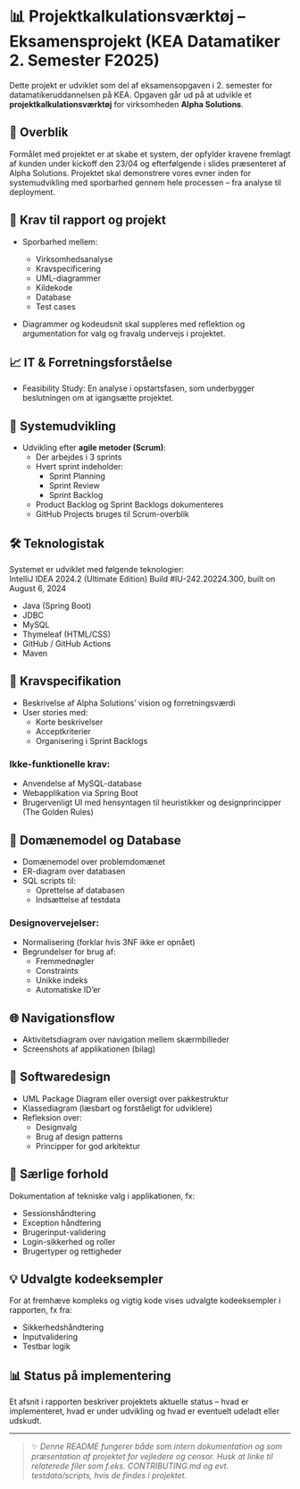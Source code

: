 # 📊 Projektkalkulationsværktøj – Eksamensprojekt (KEA Datamatiker 2. Semester F2025)

Dette projekt er udviklet som del af eksamensopgaven i 2. semester for datamatikeruddannelsen på KEA. Opgaven går ud på at udvikle et **projektkalkulationsværktøj** for virksomheden **Alpha Solutions**.

## 🧭 Overblik

Formålet med projektet er at skabe et system, der opfylder kravene fremlagt af kunden under kickoff den 23/04 og efterfølgende i slides præsenteret af Alpha Solutions. Projektet skal demonstrere vores evner inden for systemudvikling med sporbarhed gennem hele processen – fra analyse til deployment.

## 📝 Krav til rapport og projekt

- Sporbarhed mellem:  
  - Virksomhedsanalyse  
  - Kravspecificering  
  - UML-diagrammer  
  - Kildekode  
  - Database  
  - Test cases  

- Diagrammer og kodeudsnit skal suppleres med reflektion og argumentation for valg og fravalg undervejs i projektet.

## 📈 IT & Forretningsforståelse

- Feasibility Study: En analyse i opstartsfasen, som underbygger beslutningen om at igangsætte projektet.

## 🔄 Systemudvikling

- Udvikling efter **agile metoder (Scrum)**:
  - Der arbejdes i 3 sprints
  - Hvert sprint indeholder:
    - Sprint Planning
    - Sprint Review
    - Sprint Backlog
  - Product Backlog og Sprint Backlogs dokumenteres
  - GitHub Projects bruges til Scrum-overblik

## 🛠 Teknologistak

Systemet er udviklet med følgende teknologier:  
IntelliJ IDEA 2024.2 (Ultimate Edition)
Build #IU-242.20224.300, built on August 6, 2024

- Java (Spring Boot)
- JDBC
- MySQL
- Thymeleaf (HTML/CSS)
- GitHub / GitHub Actions
- Maven

## 🧩 Kravspecifikation

- Beskrivelse af Alpha Solutions’ vision og forretningsværdi
- User stories med:
  - Korte beskrivelser
  - Acceptkriterier
  - Organisering i Sprint Backlogs

### Ikke-funktionelle krav:

- Anvendelse af MySQL-database
- Webapplikation via Spring Boot
- Brugervenligt UI med hensyntagen til heuristikker og designprincipper (The Golden Rules)

## 🧠 Domænemodel og Database

- Domænemodel over problemdomænet
- ER-diagram over databasen
- SQL scripts til:
  - Oprettelse af databasen
  - Indsættelse af testdata

### Designovervejelser:

- Normalisering (forklar hvis 3NF ikke er opnået)
- Begrundelser for brug af:
  - Fremmednøgler
  - Constraints
  - Unikke indeks
  - Automatiske ID’er

## 🌐 Navigationsflow

- Aktivitetsdiagram over navigation mellem skærmbilleder
- Screenshots af applikationen (bilag)

## 🧱 Softwaredesign

- UML Package Diagram eller oversigt over pakkestruktur
- Klassediagram (læsbart og forståeligt for udviklere)
- Refleksion over:
  - Designvalg
  - Brug af design patterns
  - Principper for god arkitektur

## 📌 Særlige forhold

Dokumentation af tekniske valg i applikationen, fx:

- Sessionshåndtering
- Exception håndtering
- Brugerinput-validering
- Login-sikkerhed og roller
- Brugertyper og rettigheder

## 💡 Udvalgte kodeeksempler

For at fremhæve kompleks og vigtig kode vises udvalgte kodeeksempler i rapporten, fx fra:

- Sikkerhedshåndtering
- Inputvalidering
- Testbar logik

## 📊 Status på implementering

Et afsnit i rapporten beskriver projektets aktuelle status – hvad er implementeret, hvad er under udvikling og hvad er eventuelt udeladt eller udskudt.

---

> ✨ *Denne README fungerer både som intern dokumentation og som præsentation af projektet for vejledere og censor. Husk at linke til relaterede filer som f.eks. CONTRIBUTING.md og evt. testdata/scripts, hvis de findes i projektet.*
